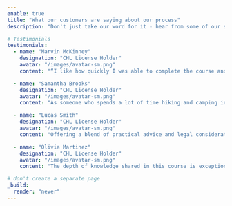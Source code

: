 ```yaml
---
enable: true
title: "What our customers are saying about our process"
description: "Don't just take our word for it - hear from some of our satisfied users!  Check out some of our testimonials below to see what others are saying about our licensing process."

# Testimonials
testimonials:
  - name: "Marvin McKinney"
    designation: "CHL License Holder"
    avatar: "/images/avatar-sm.png"
    content: "“I like how quickly I was able to complete the course and receive my certificate because I needed it for my appointment with the county sheriff."

  - name: "Samantha Brooks"
    designation: "CHL License Holder"
    avatar: "/images/avatar-sm.png"
    content: "As someone who spends a lot of time hiking and camping in remote areas, this course gave me the confidence and knowledge I needed for responsible carry. The instructors were knowledgeable and approachable."

  - name: "Lucas Smith"
    designation: "CHL License Holder"
    avatar: "/images/avatar-sm.png"
    content: "Offering a blend of practical advice and legal considerations, this course is a must for anyone serious about self-defense and personal safety."

  - name: "Olivia Martinez"
    designation: "CHL License Holder"
    avatar: "/images/avatar-sm.png"
    content: "The depth of knowledge shared in this course is exceptional. It covers not just the basics but also intricate details about laws and ethical considerations."

# don't create a separate page
_build:
  render: "never"
---
```

